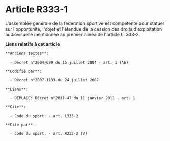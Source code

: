 # Article R333-1

L'assemblée générale de la fédération sportive est compétente pour statuer sur l'opportunité, l'objet et l'étendue de la
cession des droits d'exploitation audiovisuelle mentionnée au premier alinéa de l'article L. 333-2.

**Liens relatifs à cet article**

	**Anciens textes**:

	  - Décret n°2004-699 du 15 juillet 2004 - art. 1 (Ab)

	**Codifié par**:

	  - Décret n°2007-1133 du 24 juillet 2007

	**Liens**:

	  - DEPLACE: Décret n°2011-47 du 11 janvier 2011 - art. 1

	**Cite**:

	  - Code du sport. - art. L333-2

	**Cité par**:

	  - Code du sport. - art. R333-2 (V)

